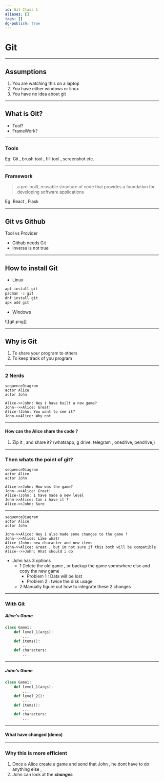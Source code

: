 ```yaml
---
id: Git Class 1
aliases: []
tags: []
dg-publish: true
---
```


# Git

---

## Assumptions

1. You are watching this on a laptop
2. You have either windows or linux
3. You have no idea about git

---

## What is Git?

- Tool?
- FrameWork?

---

### Tools

Eg: Git , brush tool , fill tool , screenshot etc.

---

### Framework

> a pre-built, reusable structure of code that provides a foundation for developing software applications

Eg: React , Flask

---

## Git vs Github

Tool vs Provider

- Github needs Git
- Inverse is not true

---

## How to install Git

- Linux

```bash
apt install git
pacman -S git
dnf install git
apk add git
```

- Windows

![[git.png]]

---

## Why is Git

1. To share your program to others
2. To keep track of you program

---

### 2 Nerds

```mermaid
sequenceDiagram
actor Alice
actor John

Alice->>John: Hey i have built a new game?
John-->>Alice: Great!
Alice-)John: You want to see it?
John->>Alice: Why not
```

---

#### How can the Alice share the code ?

1. Zip it , and share it?
   (whatsapp, g drive, telegram , onedrive, pendrive,)

---

### Then whats the point of git?

```mermaid
sequenceDiagram
actor Alice
actor John

Alice->>John: How was the game?
John-->>Alice: Great!
Alice-)John: I have made a new level
John->>Alice: Can i have it ?
Alice->>John: Sure
```

---

```mermaid
sequenceDiagram
actor Alice
actor John

John->>Alice: Hey i also made some changes to the game ?
John-->>Alice: Like what!
Alice-)John: new character and new items
John->>Alice: Great , but im not sure if this both will be compatible
Alice-->>John: Hhat should i do
```

- John has 3 options
  - 1 Delete the old game , or backup the game somewhere else and copy the new game
    - Problem 1 : Data will be lost
    - Problem 2 : twice the disk usage
  - 2 Manually figure out how to integrate these 2 changes

---

### With Git

##### Alice's Game

```python
class Game1:
	def level_1(args):
		...
	def items():
		...
	def characters:
		...
```

---

##### John's Game

```python
class Game1:
	def level_1(args):
		...
	def level_2():
		...
	def items():
		...
	def characters:
		...
```

---

#### What have changed (demo)

---

### Why this is more efficient

1. Once a Alice create a game and send that John , he dont have to do anything else ,
2. John can look at the **_changes_**
